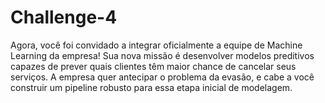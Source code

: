 # Challenge-4
Agora, você foi convidado a integrar oficialmente a equipe de Machine Learning da empresa!
Sua nova missão é desenvolver modelos preditivos capazes de prever quais clientes têm maior chance de cancelar seus serviços.
A empresa quer antecipar o problema da evasão, e cabe a você construir um pipeline robusto para essa etapa inicial de modelagem.

